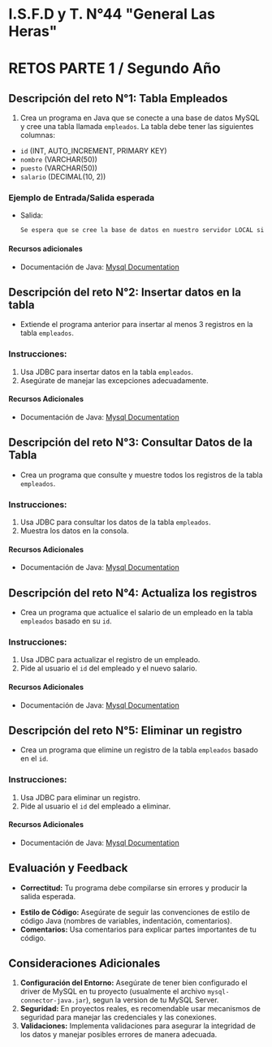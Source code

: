 
# I.S.F.D y T. N°44 "General Las Heras"

# RETOS PARTE 1 / Segundo Año

## Descripción del reto N°1: Tabla Empleados

1. Crea un programa en Java que se conecte a una base de datos MySQL y cree una tabla llamada `empleados`. La tabla debe tener las siguientes columnas:

* `id` (INT, AUTO_INCREMENT, PRIMARY KEY)
* `nombre` (VARCHAR(50))
* `puesto` (VARCHAR(50))
* `salario` (DECIMAL(10, 2))

### Ejemplo de Entrada/Salida esperada

- Salida:

  ```java
  Se espera que se cree la base de datos en nuestro servidor LOCAL sin errores, y con los datos dados
  ```

#### Recursos adicionales

- Documentación de Java: [Mysql Documentation](https://dev.mysql.com/doc/ "MySQL")

## Descripción del reto N°2: Insertar datos en la tabla

- Extiende el programa anterior para insertar al menos 3 registros en la tabla `empleados`.

### **Instrucciones:**

1. Usa JDBC para insertar datos en la tabla `empleados`.
2. Asegúrate de manejar las excepciones adecuadamente.

#### Recursos Adicionales

* Documentación de Java: [Mysql Documentation](https://dev.mysql.com/doc/ "MySQL")

## Descripción del reto N°3: Consultar Datos de la Tabla

- Crea un programa que consulte y muestre todos los registros de la tabla `empleados`.

### **Instrucciones:**

1. Usa JDBC para consultar los datos de la tabla `empleados`.
2. Muestra los datos en la consola.

#### Recursos Adicionales

* Documentación de Java: [Mysql Documentation](https://dev.mysql.com/doc/ "MySQL")

## Descripción del reto N°4: Actualiza los registros

- Crea un programa que actualice el salario de un empleado en la tabla `empleados` basado en su `id`.

### **Instrucciones:**

1. Usa JDBC para actualizar el registro de un empleado.
2. Pide al usuario el `id` del empleado y el nuevo salario.

#### Recursos Adicionales

* Documentación de Java: [Mysql Documentation](https://dev.mysql.com/doc/ "MySQL")

## Descripción del reto N°5: Eliminar un registro

- Crea un programa que elimine un registro de la tabla `empleados` basado en el `id`.

### **Instrucciones:**

1. Usa JDBC para eliminar un registro.
2. Pide al usuario el `id` del empleado a eliminar.

#### Recursos Adicionales

* Documentación de Java: [Mysql Documentation](https://dev.mysql.com/doc/ "MySQL")

## Evaluación y Feedback

- **Correctitud:** Tu programa debe compilarse sin errores y producir la salida esperada.

* **Estilo de Código:** Asegúrate de seguir las convenciones de estilo de código Java (nombres de variables, indentación, comentarios).
* **Comentarios:** Usa comentarios para explicar partes importantes de tu código.

## Consideraciones Adicionales

1. **Configuración del Entorno:** Asegúrate de tener bien configurado el driver de MySQL en tu proyecto (usualmente el archivo `mysql-connector-java.jar`), segun la version de tu MySQL Server.
2. **Seguridad:** En proyectos reales, es recomendable usar mecanismos de seguridad para manejar las credenciales y las conexiones.
3. **Validaciones:** Implementa validaciones para asegurar la integridad de los datos y manejar posibles errores de manera adecuada.
